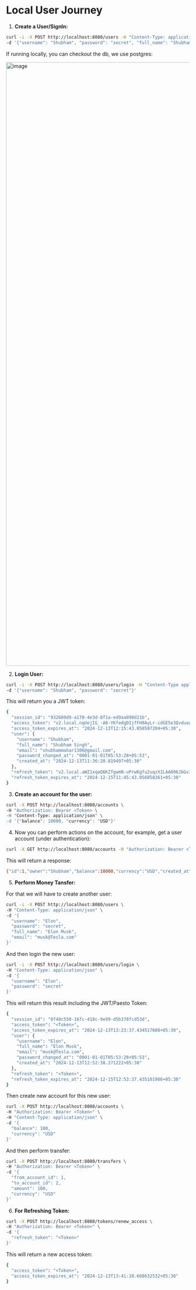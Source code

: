 # Local User Journey

1. **Create a User/SignIn:**

```sh
curl -i -X POST http://localhost:8080/users -H "Content-Type: application/json" \
-d '{"username": "Shubham", "password": "secret", "full_name": "Shubham Singh", "email": "shubhammahar1306@gmail.com"}'
```
If running locally, you can checkout the db, we use postgres:

<img width="2784" height="1648" alt="image" src="https://github.com/user-attachments/assets/ac11f3c7-46f4-4d75-98cd-55202b3b097f" />


2. **Login User:**
```sh
curl -i -X POST http://localhost:8080/users/login -H "Content-Type application/json" \
-d '{"username": "Shubham", "password": "secret"}'
```

This will return you a JWT token:

```sh
{
  "session_id": "932680d9-a170-4e3d-8f1a-ed9aa090d21b",
  "access_token": "v2.local.nqUejIG_-A0-YKfedgDIjfFH9AyLr-idGE5e3QvduogV3hRsO0d1HTu3MoaXjHTfixDPjy7ZImbJZU_6S-LNZG3OqWtNZlQA0ta-UBg5vnnaGjzvahOT4CxwaBXOeZdxMjiZ0eRMB3yf4Kb8X0dYdjk0830h7b6b95gnmWfs85DfUUvh5JxuHaUwdT1SSiAf2r5-hh2d3qX1nFRnyeT0T0P3jOVrFd-Citqgz-ASCGMdtbJ1Dne6xjZ1SXsMlNt5zswiEkfTx5wOBshWV6oj.bnVsbA",
  "access_token_expires_at": "2024-12-13T12:15:43.050587204+05:30",
  "user": {
    "username": "Shubham",
    "full_name": "Shubham Singh",
    "email": "shubhammahar1306@gmail.com",
    "password_changed_at": "0001-01-01T05:53:28+05:53",
    "created_at": "2024-12-13T11:36:20.819497+05:30"
  },
  "refresh_token": "v2.local.aWZ1xqaQ6KZfgwmN-uPrwKgfu2uqzXILAA006JbGvIHdfmpAgWkj_vJ5bjPhUi8KDT1qGyzSYMTG1PD8tOTisGWVz__VYLKzjr7aPBkIB_Nj0yHBInYPXF27G1MK5E_DPi_GOYKiGjITW76CYN-ob7cM8p5ruCwxAB_Mz8Sr4XLlzGGSuRnuEaBVZkBd2rIQil2m5FjidkvyXtwztonC5wT93CxEeVCH7Nnx05zp_tKzUtAZV0vQU4xf_Z0S5ynPvrf0azYrHsyG_Jh2_t9s.bnVsbA",
  "refresh_token_expires_at": "2024-12-15T11:45:43.056058261+05:30"
}
```


3. **Create an account for the user:**

```sh
curl -X POST http://localhost:8080/accounts \
-H "Authorization: Bearer <Token> \
-H "Content-Type: application/json" \
-d '{"balance": 10000, "currency": "USD"}'
```

4. Now you can perform actions on the account, for example, get a user account (under authentication):

```sh
curl -X GET http://localhost:8080/accounts -H "Authorization: Bearer <Token>"
```

This will return a response:

```sh
{"id":1,"owner":"Shubham","balance":10000,"currency":"USD","created_at":"2024-12-13T12:01:09.869101+05:30"}
```

5. **Perform Money Tansfer:** 

For that we will have to create another user:

```sh
curl -i -X POST http://localhost:8080/users \
-H "Content-Type: application/json" \
-d '{
  "username": "Elon", 
  "password": "secret", 
  "full_name": "Elon Musk", 
  "email": "musk@Tesla.com"
}'
```

And then login the new user:

```sh
curl -i -X POST http://localhost:8080/users/login \
-H "Content-Type: application/json" \
-d '{
  "username": "Elon", 
  "password": "secret"
}'
```

This will return this result including the JWT/Paesto Token:

```sh
{
  "session_id": "0f48c550-16fc-418c-9e99-d5b378fcd53d",
  "access_token": "<Token>",
  "access_token_expires_at": "2024-12-13T13:23:37.434517608+05:30",
  "user": {
    "username": "Elon",
    "full_name": "Elon Musk",
    "email": "musk@Tesla.com",
    "password_changed_at": "0001-01-01T05:53:28+05:53",
    "created_at": "2024-12-13T12:52:38.271222+05:30"
  },
  "refresh_token": "<Token>",
  "refresh_token_expires_at": "2024-12-15T12:53:37.435101986+05:30"
}
```

Then create new account for this new user:

```sh
curl -X POST http://localhost:8080/accounts \
-H "Authorization: Bearer <Token>" \
-H "Content-Type: application/json" \
-d '{
  "balance": 100, 
  "currency": "USD"
}'
```

And then perform transfer:

```sh
curl -X POST http://localhost:8080/transfers \
-H "Authorization: Bearer <Token>" \
-d '{
  "from_account_id": 1, 
  "to_account_id": 2, 
  "amount": 100, 
  "currency": "USD"
}'
```

6. **For Refreshing Token:**

```sh
curl -X POST http://localhost:8080/tokens/renew_access \
-H "Authorization: Bearer <Token>" \
-d '{
  "refresh_token": "<Token>"
}'
```

This will return a new access token:

```sh
{
  "access_token": "<Token>",
  "access_token_expires_at": "2024-12-13T13:41:10.668632532+05:30"
}
```